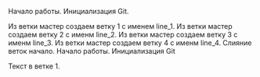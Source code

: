 Начало работы. Инициализация Git.

Из  ветки мастер создаем ветку 1 с именем line_1.
Из ветки мастер создаем ветку 2 с именм line_2.
Из ветки мастер создаем ветку 3 с именм line_3.
Из ветки мастер создаем ветку 4 с именм line_4.
Слияние веток начало.
Начало работы. Инициализация Git








Текст в ветке 1.

